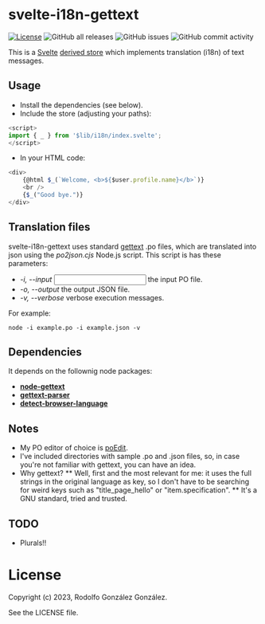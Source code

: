 # svelte-i18n-gettext

[![License](https://img.shields.io/badge/License-BSD_3--Clause-blue.svg)](https://opensource.org/licenses/BSD-3-Clause)
![GitHub all releases](https://img.shields.io/github/downloads/rgglez/svelte-i18n-gettext/total) 
![GitHub issues](https://img.shields.io/github/issues/rgglez/svelte-i18n-gettext) 
![GitHub commit activity](https://img.shields.io/github/commit-activity/y/rgglez/svelte-i18n-gettext)

This is a [Svelte](https://svelte.dev/) [derived store](https://learn.svelte.dev/tutorial/derived-stores) which implements translation (i18n) of text messages.

## Usage

* Install the dependencies (see below).
* Include the store (adjusting your paths):

```javascript
<script>
import { _ } from '$lib/i18n/index.svelte';
</script>
```

* In your HTML code:

```javascript
<div>
    {@html $_(`Welcome, <b>${$user.profile.name}</b>`)}
    <br />
    {$_("Good bye.")}
</div>
```

## Translation files

svelte-i18n-gettext uses standard [gettext](https://www.gnu.org/software/gettext/) .po files, which are translated into json using the *po2json.cjs* Node.js script. This script is has these parameters:

* *-i, --input <input>* the input PO file.
* *-o, --output <output>* the output JSON file.
* *-v, --verbose* verbose execution messages.

For example:

```
node -i example.po -i example.json -v
```

## Dependencies

It depends on the follownig node packages:

* **[node-gettext](https://www.npmjs.com/package/node-gettext)**
* **[gettext-parser](https://www.npmjs.com/package/gettext-parser)**
* **[detect-browser-language](https://www.npmjs.com/package/detect-browser-language)**

## Notes

* My PO editor of choice is [poEdit](https://poedit.net/).
* I've included directories with sample .po and .json files, so, in case you're not familiar with gettext, you can have an idea.
* Why gettext? 
  ** Well, first and the most relevant for me: it uses the full strings in the original language as key, so I don't have to be searching for weird keys such as "title_page_hello" or "item.specification".
  ** It's a GNU standard, tried and trusted.
  
 ## TODO
 
 * Plurals!! 
 
 # License
 
 Copyright (c) 2023, Rodolfo González González.
 
 See the LICENSE file.
